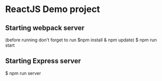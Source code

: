 # ReactJS Demo project

## Starting webpack server
(before running don't forget to run $npm install & npm update)
$ npm run start
## Starting Express server
$ npm run server
